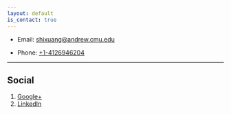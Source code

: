```yaml
---
layout: default
is_contact: true
---
```


* Email: [shixuang@andrew.cmu.edu](mailto:shixuang@andrew.cmu.edu)

* Phone: [+1-4126946204](tel:+1-4126946204)

---

## Social

1. [Google+](https://scholar.google.com/citations?user=x5acEMEAAAAJ&hl=zh-CN)
2. [LinkedIn](www.linkedin.com/in/shixuang)
